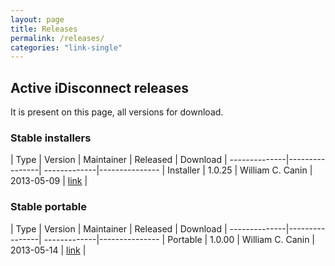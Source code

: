 ```yaml
---
layout: page
title: Releases
permalink: /releases/
categories: "link-single"
---
```




## Active iDisconnect releases

It is present on this page, all versions for download.

### Stable installers

|   Type   |   Version   |   Maintainer   |   Released   |   Download   |
--------------|----------------| -------------|---------------
| Installer |   1.0.25    | William C. Canin | 2013-05-09 | [link](https://github.com/williamcanin/idisconnect/blob/master/app/installer/iDisconnect_v1025_free_Setup.zip?raw=true) |

### Stable portable

|   Type   |   Version   |   Maintainer   |   Released   |   Download   |
--------------|----------------| -------------|---------------
| Portable |   1.0.00    | William C. Canin | 2013-05-14 | [link](https://github.com/williamcanin/idisconnect/blob/master/app/portable/iDisconnect_v1.0.00_Portable.zip?raw=true) |
